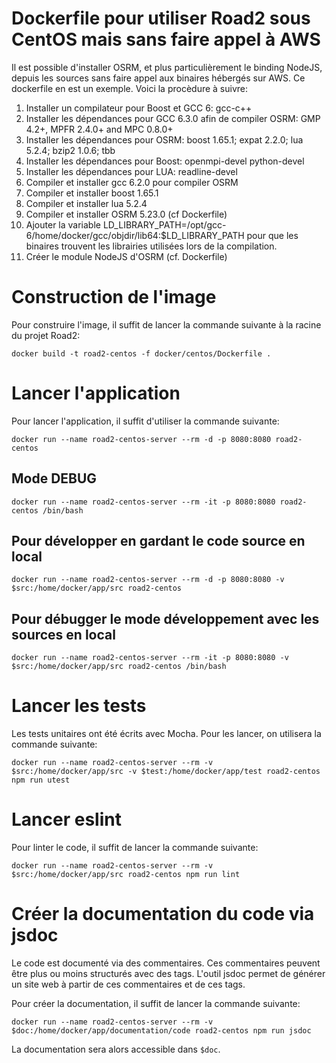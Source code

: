 # Dockerfile pour utiliser Road2 sous CentOS mais sans faire appel à AWS

Il est possible d'installer OSRM, et plus particulièrement le binding NodeJS, depuis les sources sans faire appel aux binaires hébergés sur AWS. Ce dockerfile en est un exemple. Voici la procèdure à suivre: 

1. Installer un compilateur pour Boost et GCC 6: gcc-c++
2. Installer les dépendances pour GCC 6.3.0 afin de compiler OSRM: GMP 4.2+, MPFR 2.4.0+ and MPC 0.8.0+
3. Installer les dépendances pour OSRM: boost 1.65.1; expat 2.2.0; lua 5.2.4; bzip2 1.0.6; tbb 
4. Installer les dépendances pour Boost: openmpi-devel python-devel
5. Installer les dépendances pour LUA: readline-devel
6. Compiler et installer gcc 6.2.0 pour compiler OSRM 
7. Compiler et installer boost 1.65.1
8. Compiler et installer lua 5.2.4
9. Compiler et installer OSRM 5.23.0 (cf Dockerfile)
10. Ajouter la variable LD_LIBRARY_PATH=/opt/gcc-6/home/docker/gcc/objdir/lib64:$LD_LIBRARY_PATH pour que les binaires trouvent les librairies utilisées lors de la compilation. 
11. Créer le module NodeJS d'OSRM (cf. Dockerfile)


# Construction de l'image

Pour construire l'image, il suffit de lancer la commande suivante à la racine du projet Road2:
```
docker build -t road2-centos -f docker/centos/Dockerfile .
```

# Lancer l'application

Pour lancer l'application, il suffit d'utiliser la commande suivante:
```
docker run --name road2-centos-server --rm -d -p 8080:8080 road2-centos
```

## Mode DEBUG
```
docker run --name road2-centos-server --rm -it -p 8080:8080 road2-centos /bin/bash
```

## Pour développer en gardant le code source en local
```
docker run --name road2-centos-server --rm -d -p 8080:8080 -v $src:/home/docker/app/src road2-centos
```

## Pour débugger le mode développement avec les sources en local
```
docker run --name road2-centos-server --rm -it -p 8080:8080 -v $src:/home/docker/app/src road2-centos /bin/bash
```
# Lancer les tests

Les tests unitaires ont été écrits avec Mocha. Pour les lancer, on utilisera la commande suivante:
```
docker run --name road2-centos-server --rm -v $src:/home/docker/app/src -v $test:/home/docker/app/test road2-centos npm run utest
```

# Lancer eslint

Pour linter le code, il suffit de lancer la commande suivante:
```
docker run --name road2-centos-server --rm -v $src:/home/docker/app/src road2-centos npm run lint
```

# Créer la documentation du code via jsdoc

Le code est documenté via des commentaires. Ces commentaires peuvent être plus ou moins structurés avec des tags. L'outil jsdoc permet de générer un site web à partir de ces commentaires et de ces tags.

Pour créer la documentation, il suffit de lancer la commande suivante:
```
docker run --name road2-centos-server --rm -v $doc:/home/docker/app/documentation/code road2-centos npm run jsdoc
```

La documentation sera alors accessible dans `$doc`.
